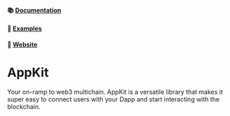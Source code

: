 #### 📚 [Documentation](https://docs.walletconnect.com/2.0/appkit/about)

#### 🔎 [Examples](https://github.com/WalletConnect/web3modal-examples)

#### 🔗 [Website](https://reown.com/appkit)

# AppKit

Your on-ramp to web3 multichain. AppKit is a versatile library that makes it super easy to connect users with your Dapp and start interacting with the blockchain.

